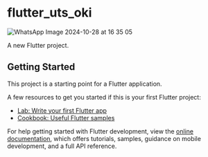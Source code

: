 # flutter_uts_oki
![WhatsApp Image 2024-10-28 at 16 35 05](https://github.com/user-attachments/assets/16eb760a-bacd-4a62-bf6a-954666f6da32)

A new Flutter project.

## Getting Started

This project is a starting point for a Flutter application.

A few resources to get you started if this is your first Flutter project:

- [Lab: Write your first Flutter app](https://docs.flutter.dev/get-started/codelab)
- [Cookbook: Useful Flutter samples](https://docs.flutter.dev/cookbook)

For help getting started with Flutter development, view the
[online documentation](https://docs.flutter.dev/), which offers tutorials,
samples, guidance on mobile development, and a full API reference.
